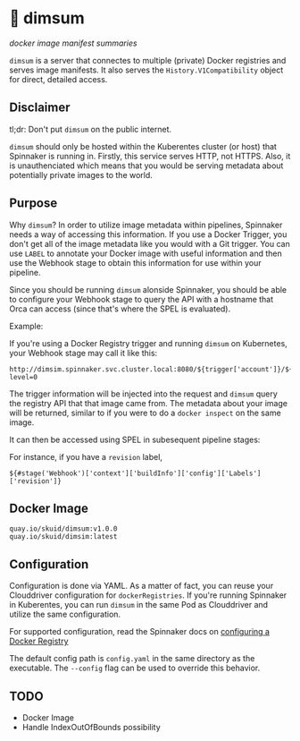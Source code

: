 # 🍜 dimsum

_docker image manifest summaries_

`dimsum` is a server that connectes to multiple (private) Docker registries and serves image manifests. It also serves the `History.V1Compatibility` object for direct, detailed access.

## Disclaimer
tl;dr: Don't put `dimsum` on the public internet. 

`dimsum` should only be hosted within the Kuberentes cluster (or host) that Spinnaker is running in. Firstly, this service serves HTTP, not HTTPS. Also, it is unauthenciated which means that you would be serving metadata about potentially private images to the world. 


## Purpose

Why `dimsum`? In order to utilize image metadata within pipelines, Spinnaker needs a way of accessing this information. If you use a Docker Trigger, you don't get all of the image metadata like you would with a Git trigger. You can use `LABEL` to annotate your Docker image with useful information and then use the Webhook stage to obtain this information for use within your pipeline.


Since you should be running `dimsum` alonside Spinnaker, you should be able to configure your Webhook stage to query the API with a hostname that Orca can access (since that's where the SPEL is evaluated).

Example:

If you're using a Docker Registry trigger and running `dimsum` on Kubernetes, your Webhook stage may call it like this:

```
http://dimsim.spinnaker.svc.cluster.local:8080/${trigger['account']}/${trigger['repository']}/${trigger['tag']}/history?level=0
```

The trigger information will be injected into the request and `dimsum` query the registry API that that image came from. The metadata about your image will be returned, similar to if you were to do a `docker inspect` on the same image.

It can then be accessed using SPEL in subesequent pipeline stages:

For instance, if you have a `revision` label,
```
${#stage('Webhook')['context']['buildInfo']['config']['Labels']['revision']}
```

## Docker Image

```
quay.io/skuid/dimsum:v1.0.0
quay.io/skuid/dimsim:latest
```

## Configuration
Configuration is done via YAML. As a matter of fact, you can reuse your Clouddriver configuration for `dockerRegistries`. If you're running Spinnaker in Kuberentes, you can run `dimsum` in the same Pod as Clouddriver and utilize the same configuration.

For supported configuration, read the Spinnaker docs on [configuring a Docker Registry](http://www.spinnaker.io/v1.0/docs/target-deployment-configuration#section-docker-registry)

The default config path is `config.yaml` in the same directory as the executable. The `--config` flag can be used to override this behavior.

## TODO
* Docker Image
* Handle IndexOutOfBounds possibility